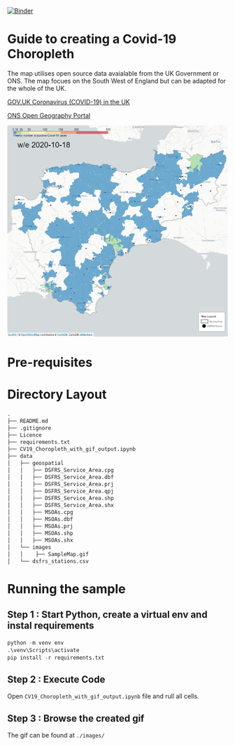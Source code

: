 [![Binder](https://mybinder.org/badge_logo.svg)](https://mybinder.org/v2/gh/PhilPearson83/CV19_Choropleth/main?filepath=CV19_Choropleth_with_gif_output.ipynb)

# Guide to creating a Covid-19 Choropleth

The map utilises open source data avaialable from the UK Government or ONS. The map focues on the South West of England but can be adapted for the whole of the UK.

[GOV.UK Coronavirus (COVID-19) in the UK](https://coronavirus.data.gov.uk/about-data)

[ONS Open Geography Portal](https://geoportal.statistics.gov.uk/)

![us](./example/img/positive_cases_wk_42.png)

# Pre-requisites


# Directory Layout

```
.
├── README.md
├── .gitignore
├── Licence
├── requirements.txt
├── CV19_Choropleth_with_gif_output.ipynb
├── data
│   ├── geospatial
│   │   ├── DSFRS_Service_Area.cpg
│   │   ├── DSFRS_Service_Area.dbf
│   │   ├── DSFRS_Service_Area.prj
│   │   ├── DSFRS_Service_Area.qpj
│   │   ├── DSFRS_Service_Area.shp
│   │   ├── DSFRS_Service_Area.shx
│   │   ├── MSOAs.cpg
│   │   ├── MSOAs.dbf
│   │   ├── MSOAs.prj
│   │   ├── MSOAs.shp
│   │   ├── MSOAs.shx
│   └── images
│   │    ├── SampleMap.gif
│   └── dsfrs_stations.csv
```

# Running the sample

## Step 1 : Start Python, create a virtual env and instal requirements

``` python
python -m venv env
.\venv\Scripts\activate
pip install -r requirements.txt
```

## Step 2 : Execute Code 

Open `CV19_Choropleth_with_gif_output.ipynb` file and rull all cells.

## Step 3 : Browse the created gif

The gif can be found at `./images/`
